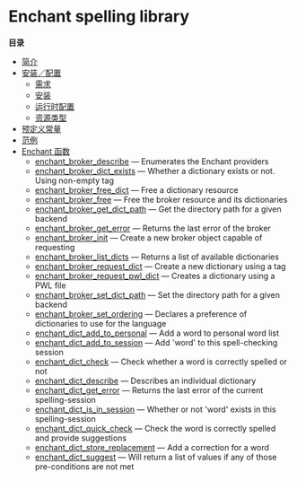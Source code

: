 Enchant spelling library
========================

**目录**

-   [简介](/intro/enchant.html)
-   [安装／配置](/enchant/setup.html)
    -   [需求](/enchant/setup.html#需求)
    -   [安装](/enchant/setup.html#安装)
    -   [运行时配置](/enchant/setup.html#运行时配置)
    -   [资源类型](/enchant/setup.html#资源类型)
-   [预定义常量](/enchant/constants.html)
-   [范例](/enchant/examples.html)
-   [Enchant 函数](/ref/enchant.html)
    -   [enchant\_broker\_describe](/ref/enchant.html#enchant_broker_describe)
        — Enumerates the Enchant providers
    -   [enchant\_broker\_dict\_exists](/ref/enchant.html#enchant_broker_dict_exists)
        — Whether a dictionary exists or not. Using non-empty tag
    -   [enchant\_broker\_free\_dict](/ref/enchant.html#enchant_broker_free_dict)
        — Free a dictionary resource
    -   [enchant\_broker\_free](/ref/enchant.html#enchant_broker_free) —
        Free the broker resource and its dictionaries
    -   [enchant\_broker\_get\_dict\_path](/ref/enchant.html#enchant_broker_get_dict_path)
        — Get the directory path for a given backend
    -   [enchant\_broker\_get\_error](/ref/enchant.html#enchant_broker_get_error)
        — Returns the last error of the broker
    -   [enchant\_broker\_init](/ref/enchant.html#enchant_broker_init) —
        Create a new broker object capable of requesting
    -   [enchant\_broker\_list\_dicts](/ref/enchant.html#enchant_broker_list_dicts)
        — Returns a list of available dictionaries
    -   [enchant\_broker\_request\_dict](/ref/enchant.html#enchant_broker_request_dict)
        — Create a new dictionary using a tag
    -   [enchant\_broker\_request\_pwl\_dict](/ref/enchant.html#enchant_broker_request_pwl_dict)
        — Creates a dictionary using a PWL file
    -   [enchant\_broker\_set\_dict\_path](/ref/enchant.html#enchant_broker_set_dict_path)
        — Set the directory path for a given backend
    -   [enchant\_broker\_set\_ordering](/ref/enchant.html#enchant_broker_set_ordering)
        — Declares a preference of dictionaries to use for the language
    -   [enchant\_dict\_add\_to\_personal](/ref/enchant.html#enchant_dict_add_to_personal)
        — Add a word to personal word list
    -   [enchant\_dict\_add\_to\_session](/ref/enchant.html#enchant_dict_add_to_session)
        — Add 'word' to this spell-checking session
    -   [enchant\_dict\_check](/ref/enchant.html#enchant_dict_check) —
        Check whether a word is correctly spelled or not
    -   [enchant\_dict\_describe](/ref/enchant.html#enchant_dict_describe)
        — Describes an individual dictionary
    -   [enchant\_dict\_get\_error](/ref/enchant.html#enchant_dict_get_error)
        — Returns the last error of the current spelling-session
    -   [enchant\_dict\_is\_in\_session](/ref/enchant.html#enchant_dict_is_in_session)
        — Whether or not 'word' exists in this spelling-session
    -   [enchant\_dict\_quick\_check](/ref/enchant.html#enchant_dict_quick_check)
        — Check the word is correctly spelled and provide suggestions
    -   [enchant\_dict\_store\_replacement](/ref/enchant.html#enchant_dict_store_replacement)
        — Add a correction for a word
    -   [enchant\_dict\_suggest](/ref/enchant.html#enchant_dict_suggest)
        — Will return a list of values if any of those pre-conditions
        are not met
